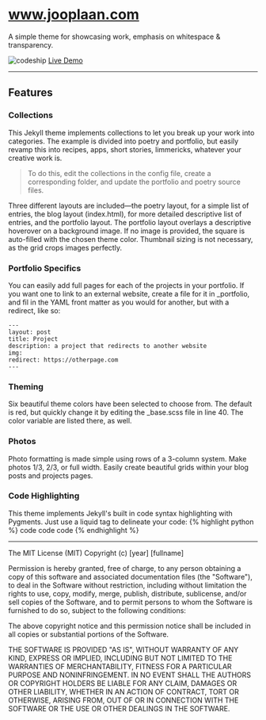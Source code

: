 # www.jooplaan.com
A simple theme for showcasing work, emphasis on whitespace & transparency.

<img src="https://codeship.com/projects/YOUR_PROJECT_UUID/status?branch=master" alt="codeship"/>
<a href="http://www.jooplaan.com/">Live Demo</a>

<hr/>


## Features

### Collections

This Jekyll theme implements collections to let you break up your work into categories. The example is divided into poetry and portfolio, but easily revamp this into recipes, apps, short stories, limmericks, whatever your creative work is.
> To do this, edit the collections in the config file, create a corresponding folder, and update the portfolio and poetry source files.

Three different layouts are included—the poetry layout, for a simple list of entries, the blog layout (index.html), for more detailed descriptive list of entries, and the portfolio layout. The portfolio layout overlays a descriptive hoverover on a background image. If no image is provided, the square is auto-filled with the chosen theme color. Thumbnail sizing is not necessary, as the grid crops images perfectly.

### Portfolio Specifics
You can easily add full pages for each of the projects in your portfolio. If you want one to link to an external website, create a file for it in _portfolio, and  fil in the YAML front matter as you would for another, but with a redirect, like so:

	---
	layout: post
	title: Project
	description: a project that redirects to another website
	img:
	redirect: https://otherpage.com
	---

### Theming
Six beautiful theme colors have been selected to choose from. The default is red, but quickly change it by editing the _base.scss file in line 40. The color variable are listed there, as well.

### Photos
Photo formatting is made simple using rows of a 3-column system. Make photos 1/3, 2/3, or full width. Easily create beautiful grids within your blog posts and projects pages.

### Code Highlighting
This theme implements Jekyll's built in code syntax highlighting with Pygments. Just use a liquid tag to delineate your code:
{% highlight python %}
	code code code
{% endhighlight %}


<hr/>
The MIT License (MIT)
Copyright (c) [year] [fullname]

Permission is hereby granted, free of charge, to any person obtaining a copy of this software and associated documentation files (the "Software"), to deal in the Software without restriction, including without limitation the rights to use, copy, modify, merge, publish, distribute, sublicense, and/or sell copies of the Software, and to permit persons to whom the Software is furnished to do so, subject to the following conditions:

The above copyright notice and this permission notice shall be included in all copies or substantial portions of the Software.

THE SOFTWARE IS PROVIDED "AS IS", WITHOUT WARRANTY OF ANY KIND, EXPRESS OR IMPLIED, INCLUDING BUT NOT LIMITED TO THE WARRANTIES OF MERCHANTABILITY, FITNESS FOR A PARTICULAR PURPOSE AND NONINFRINGEMENT. IN NO EVENT SHALL THE AUTHORS OR COPYRIGHT HOLDERS BE LIABLE FOR ANY CLAIM, DAMAGES OR OTHER LIABILITY, WHETHER IN AN ACTION OF CONTRACT, TORT OR OTHERWISE, ARISING FROM, OUT OF OR IN CONNECTION WITH THE SOFTWARE OR THE USE OR OTHER DEALINGS IN THE SOFTWARE.

